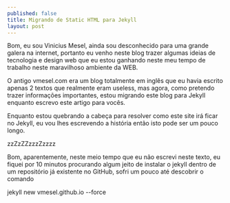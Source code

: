 ```yaml
---
published: false
title: Migrando de Static HTML para Jekyll
layout: post
---
```

Bom, eu sou Vinicius Mesel, ainda sou desconhecido para uma grande galera na internet, portanto eu venho neste blog trazer algumas ideias de tecnologia e design web que eu estou ganhando neste meu tempo de trabalho neste maravilhoso ambiente da WEB.

O antigo vmesel.com era um blog totalmente em inglês que eu havia escrito apenas 2 textos que realmente eram useless, mas agora, como pretendo trazer informações importantes, estou migrando este blog para Jekyll enquanto escrevo este artigo para vocês.

Enquanto estou quebrando a cabeça para resolver como este site irá ficar no Jekyll, eu vou lhes escrevendo a história então isto pode ser um pouco longo.

zzZzZZzzzZzzzz

Bom, aparentemente, neste meio tempo que eu não escrevi neste texto, eu fiquei por 10 minutos procurando algum jeito de instalar o jekyll dentro de um repositório já existente no GitHub, sofri um pouco até descobrir o comando

jekyll new vmesel.github.io --force

